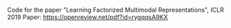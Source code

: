Code for the paper "Learning Factorized Multimodal Representations", ICLR 2019
Paper: https://openreview.net/pdf?id=rygqqsA9KX
